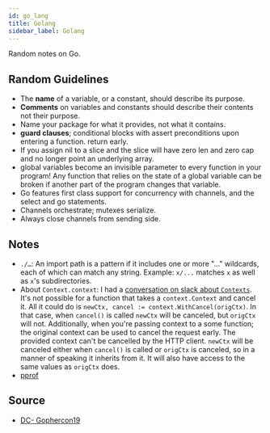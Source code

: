 ```yaml
---
id: go_lang
title: Golang
sidebar_label: Golang
---
```


Random notes on Go.

## Random Guidelines

- The **name** of a variable, or a constant, should describe its purpose.
- **Comments** on variables and constants should describe their contents not their purpose.
- Name your package for what it provides, not what it contains.
- **guard clauses**; conditional blocks with assert preconditions upon entering a function. return early.
- If you assign nil to a slice and the slice will have zero len and zero cap and no longer point an underlying array.
- global variables become an invisible parameter to every function in your program! Any function that relies on the state of a global variable can be broken if another part of the program changes that variable.
- Go features first class support for concurrency with channels, and the select and go statements.
- Channels orchestrate; mutexes serialize.
- Always close channels from sending side.

## Notes

- `./…`: An import path is a pattern if it includes one or more "..." wildcards, each of which can match any string. Example: `x/...` matches `x` as well as `x`'s subdirectories.
- About `Context.context`: I had a [conversation on slack about `Contexts`](https://gophers.slack.com/archives/C02A8LZKT/p1588549175026200). It's not possible for a function that takes a `context.Context` and cancel it. All it could do is `newCtx, cancel := context.WithCancel(origCtx)`. In that case, when `cancel()` is called `newCtx` will be canceled, but `origCtx` will not. Additionally, when you're passing context to a some function; the original context can be used to cancel the request early. The provided context can't be cancelled by the HTTP client. `newCtx` will be canceled either when `cancel()` is called or `origCtx` is canceled, so in a manner of speaking it inherits from it. It will also have access to the same values as `origCtx` does.
- [pprof](/docs/notes/study/go_lang/pprof)

## Source

- [DC- Gophercon19](https://dave.cheney.net/practical-go/presentations/gophercon-singapore-2019.html)
